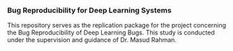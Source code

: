 ### Bug Reproducibility for Deep Learning Systems

This repository serves as the replication package for the project concerning the Bug Reproducibility of Deep Learning Bugs. This study is conducted under the supervision and guidance of Dr. Masud Rahman.